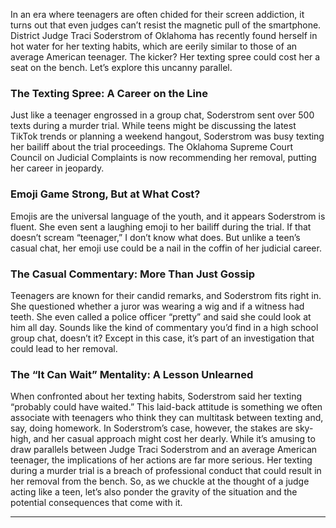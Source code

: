 In an era where teenagers are often chided for their screen addiction, it turns out that even judges can’t resist the magnetic pull of the smartphone. District Judge Traci Soderstrom of Oklahoma has recently found herself in hot water for her texting habits, which are eerily similar to those of an average American teenager. The kicker? Her texting spree could cost her a seat on the bench. Let’s explore this uncanny parallel.

### The Texting Spree: A Career on the Line

Just like a teenager engrossed in a group chat, Soderstrom sent over 500 texts during a murder trial. While teens might be discussing the latest TikTok trends or planning a weekend hangout, Soderstrom was busy texting her bailiff about the trial proceedings. The Oklahoma Supreme Court Council on Judicial Complaints is now recommending her removal, putting her career in jeopardy.

### Emoji Game Strong, But at What Cost?

Emojis are the universal language of the youth, and it appears Soderstrom is fluent. She even sent a laughing emoji to her bailiff during the trial. If that doesn’t scream “teenager,” I don’t know what does. But unlike a teen’s casual chat, her emoji use could be a nail in the coffin of her judicial career.

### The Casual Commentary: More Than Just Gossip

Teenagers are known for their candid remarks, and Soderstrom fits right in. She questioned whether a juror was wearing a wig and if a witness had teeth. She even called a police officer “pretty” and said she could look at him all day. Sounds like the kind of commentary you’d find in a high school group chat, doesn’t it? Except in this case, it’s part of an investigation that could lead to her removal.

### The “It Can Wait” Mentality: A Lesson Unlearned

When confronted about her texting habits, Soderstrom said her texting “probably could have waited.” This laid-back attitude is something we often associate with teenagers who think they can multitask between texting and, say, doing homework. In Soderstrom’s case, however, the stakes are sky-high, and her casual approach might cost her dearly. While it’s amusing to draw parallels between Judge Traci Soderstrom and an average American teenager, the implications of her actions are far more serious. Her texting during a murder trial is a breach of professional conduct that could result in her removal from the bench. So, as we chuckle at the thought of a judge acting like a teen, let’s also ponder the gravity of the situation and the potential consequences that come with it.

- - - - - -